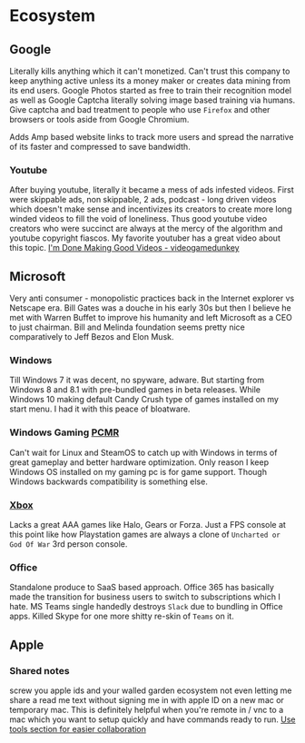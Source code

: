 # Ecosystem

## Google

Literally kills anything which it can't monetized. Can't trust this company to keep anything active unless its a money maker or creates data mining from its end users. Google Photos started as free to train their recognition model as well as Google Captcha literally solving image based training via humans.
Give captcha and bad treatment to people who use `Firefox` and other browsers or tools aside from Google Chromium.

Adds Amp based website links to track more users and spread the narrative of its faster and compressed to save bandwidth.

### Youtube 

After buying youtube, literally it became a mess of ads infested videos. First were skippable ads, non skippable, 2 ads, podcast - long driven videos which doesn't make sense and incentivizes its creators to create more long winded videos to fill the void of loneliness. Thus good youtube video creators who were succinct are always at the mercy of the algorithm and youtube copyright fiascos.
My favorite youtuber has a great video about this topic.
[I'm Done Making Good Videos - videogamedunkey](https://www.youtube.com/watch?v=VZzZKuQUguk)

## Microsoft

Very anti consumer - monopolistic practices back in the Internet explorer vs Netscape era. Bill Gates was a douche in his early 30s but then I believe he met with Warren Buffet to improve his humanity and left Microsoft as a CEO to just chairman. Bill and Melinda foundation seems pretty nice comparatively to Jeff Bezos and Elon Musk. 

### Windows

Till Windows 7 it was decent, no spyware, adware.
But starting from Windows 8 and 8.1 with pre-bundled games in beta releases. While Windows 10 making default Candy Crush type of games installed on my start menu. I had it with this peace of bloatware.

### Windows Gaming [PCMR](PCMR.md)

Can't wait for Linux and SteamOS to catch up with Windows in terms of great gameplay and better hardware optimization.
Only reason I keep Windows OS installed on my gaming pc is for game support.
Though Windows backwards compatibility is something else.

### [Xbox](xbox.md)

Lacks a great AAA games like Halo, Gears or Forza. Just a FPS console at this point like how Playstation games are always a clone of `Uncharted or God Of War` 3rd person console.

### Office

Standalone produce to SaaS based approach. Office 365 has basically made the transition for business users to switch to subscriptions which I hate.
MS Teams single handedly destroys `Slack` due to bundling in Office apps.
Killed Skype for one more shitty re-skin of `Teams` on it.

## Apple

### Shared notes

screw you apple ids and your walled garden ecosystem 
not even letting me share a read me text without signing me in with apple ID on a new mac or temporary mac.
This is definitely helpful when you're remote in / vnc to a mac which you want to setup quickly and have commands ready to run.
[Use tools section for easier collaboration](apps.md#Collaboration)

